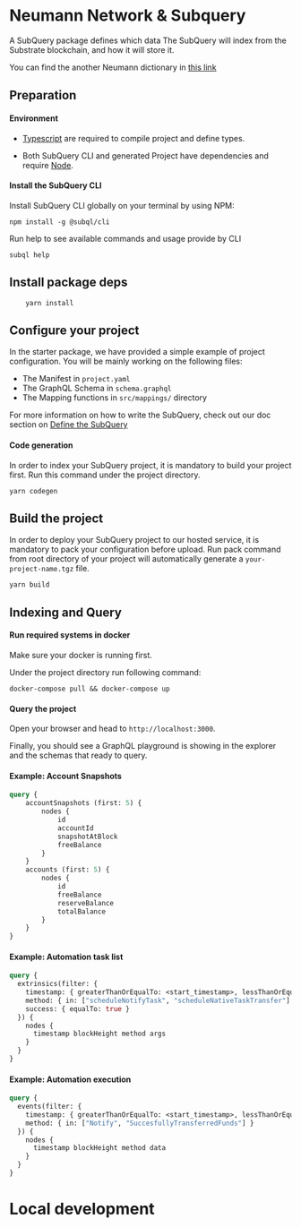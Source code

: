 # Neumann Network & Subquery 

A SubQuery package defines which data The SubQuery will index from the Substrate blockchain, and how it will store it. 

You can find the another Neumann dictionary in [this link](https://explorer.subquery.network/subquery/subquery/neumann-dictionary)

## Preparation

#### Environment

- [Typescript](https://www.typescriptlang.org/) are required to compile project and define types.  

- Both SubQuery CLI and generated Project have dependencies and require [Node](https://nodejs.org/en/).
     

#### Install the SubQuery CLI

Install SubQuery CLI globally on your terminal by using NPM:

```
npm install -g @subql/cli
```

Run help to see available commands and usage provide by CLI
```
subql help
```

## Install package deps
```
    yarn install
```

## Configure your project

In the starter package, we have provided a simple example of project configuration. You will be mainly working on the following files:

- The Manifest in `project.yaml`
- The GraphQL Schema in `schema.graphql`
- The Mapping functions in `src/mappings/` directory

For more information on how to write the SubQuery, 
check out our doc section on [Define the SubQuery](https://doc.subquery.network/define_a_subquery.html) 

#### Code generation

In order to index your SubQuery project, it is mandatory to build your project first.
Run this command under the project directory.

````
yarn codegen
````

## Build the project

In order to deploy your SubQuery project to our hosted service, it is mandatory to pack your configuration before upload.
Run pack command from root directory of your project will automatically generate a `your-project-name.tgz` file.

```
yarn build
```

## Indexing and Query

#### Run required systems in docker

Make sure your docker is running first.

Under the project directory run following command:

```
docker-compose pull && docker-compose up
```
#### Query the project

Open your browser and head to `http://localhost:3000`.

Finally, you should see a GraphQL playground is showing in the explorer and the schemas that ready to query.

#### Example: Account Snapshots

````graphql
query {
    accountSnapshots (first: 5) {
        nodes {
            id
            accountId
            snapshotAtBlock
            freeBalance
        }
    }
    accounts (first: 5) {
        nodes {
            id
            freeBalance
            reserveBalance
            totalBalance
        }
    }
}
````
#### Example: Automation task list

```graphql
query {
  extrinsics(filter: { 
    timestamp: { greaterThanOrEqualTo: <start_timestamp>, lessThanOrEqualTo: <end_timestamp> },
    method: { in: ["scheduleNotifyTask", "scheduleNativeTaskTransfer"] },
    success: { equalTo: true }
  }) {
    nodes {
      timestamp blockHeight method args
    }
  }
}
```

#### Example: Automation execution

```graphql
query {
  events(filter: { 
    timestamp: { greaterThanOrEqualTo: <start_timestamp>, lessThanOrEqualTo: <end_timestamp> },
    method: { in: ["Notify", "SuccesfullyTransferredFunds"] }
  }) {
    nodes {
      timestamp blockHeight method data
    }
  }
}
```

# Local development